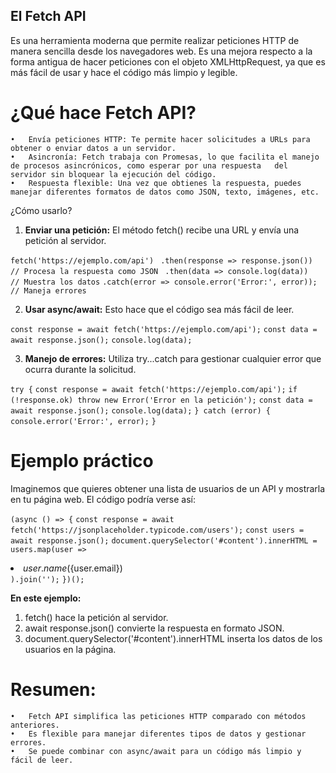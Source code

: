 ## El Fetch API 

 Es una herramienta moderna que permite realizar peticiones HTTP de manera sencilla desde los navegadores web. Es una mejora respecto a la forma antigua de hacer peticiones con el objeto XMLHttpRequest, ya que es más fácil de usar y hace el código más limpio y legible.

# ¿Qué hace Fetch API?

	•	Envía peticiones HTTP: Te permite hacer solicitudes a URLs para obtener o enviar datos a un servidor.
	•	Asincronía: Fetch trabaja con Promesas, lo que facilita el manejo de procesos asincrónicos, como esperar por una respuesta   del servidor sin bloquear la ejecución del código.
	•	Respuesta flexible: Una vez que obtienes la respuesta, puedes manejar diferentes formatos de datos como JSON, texto, imágenes, etc.

¿Cómo usarlo?

1. **Enviar una petición:** El método fetch() recibe una URL y envía una petición al servidor.

`fetch('https://ejemplo.com/api')`
   ` .then(response => response.json())  // Procesa la respuesta como JSON`
   ` .then(data => console.log(data))    // Muestra los datos`
    `.catch(error => console.error('Error:', error));  // Maneja errores`

2. **Usar async/await:** Esto hace que el código sea más fácil de leer.

`const response = await fetch('https://ejemplo.com/api');`
`const data = await response.json();`
`console.log(data);`

3. **Manejo de errores:** Utiliza try...catch para gestionar cualquier error que ocurra durante la solicitud.

`try {`
    `const response = await fetch('https://ejemplo.com/api');`
    `if (!response.ok) throw new Error('Error en la petición');`
    `const data = await response.json();`
    `console.log(data);`
`} catch (error) {`
    `console.error('Error:', error);`
`}`

# Ejemplo práctico

Imaginemos que quieres obtener una lista de usuarios de un API y mostrarla en tu página web. El código podría verse así:

`(async () => {`
   `const response = await fetch('https://jsonplaceholder.typicode.com/users');`
   `const users = await response.json();`
  ` document.querySelector('#content').innerHTML = users.map(user => `<li>${user.name} (${user.email})</li>`).join('');`
`})();`

**En este ejemplo:**

1.  fetch() hace la petición al servidor.
2.	await response.json() convierte la respuesta en formato JSON.
3.	document.querySelector('#content').innerHTML inserta los datos de los usuarios en la página.

# Resumen:

	•	Fetch API simplifica las peticiones HTTP comparado con métodos anteriores.
	•	Es flexible para manejar diferentes tipos de datos y gestionar errores.
	•	Se puede combinar con async/await para un código más limpio y fácil de leer.
